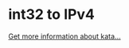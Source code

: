 int32 to IPv4
=
[Get more information about kata...](https://www.codewars.com//kata/52e88b39ffb6ac53a400022e)